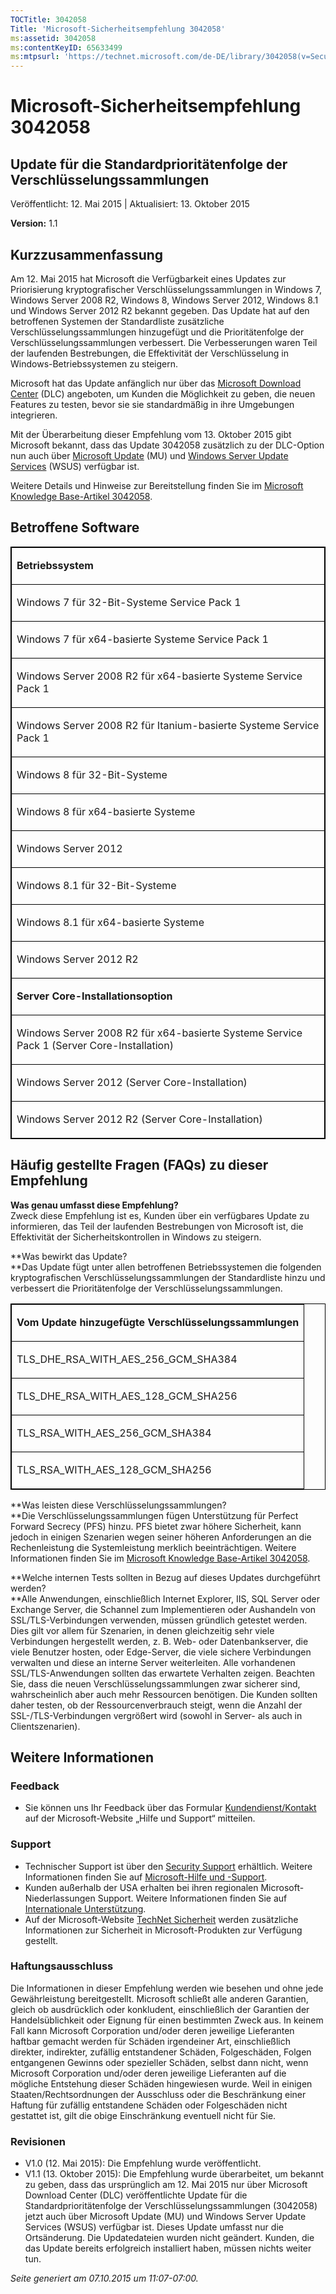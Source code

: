 ```yaml
---
TOCTitle: 3042058
Title: 'Microsoft-Sicherheitsempfehlung 3042058'
ms:assetid: 3042058
ms:contentKeyID: 65633499
ms:mtpsurl: 'https://technet.microsoft.com/de-DE/library/3042058(v=Security.10)'
---
```


Microsoft-Sicherheitsempfehlung 3042058
=======================================

Update für die Standardprioritätenfolge der Verschlüsselungssammlungen
----------------------------------------------------------------------

Veröffentlicht: 12. Mai 2015 | Aktualisiert: 13. Oktober 2015

**Version:** 1.1

Kurzzusammenfassung
-------------------

<span id="sectionToggle0"></span>
Am 12. Mai 2015 hat Microsoft die Verfügbarkeit eines Updates zur Priorisierung kryptografischer Verschlüsselungssammlungen in Windows 7, Windows Server 2008 R2, Windows 8, Windows Server 2012, Windows 8.1 und Windows Server 2012 R2 bekannt gegeben. Das Update hat auf den betroffenen Systemen der Standardliste zusätzliche Verschlüsselungssammlungen hinzugefügt und die Prioritätenfolge der Verschlüsselungssammlungen verbessert. Die Verbesserungen waren Teil der laufenden Bestrebungen, die Effektivität der Verschlüsselung in Windows-Betriebssystemen zu steigern.

Microsoft hat das Update anfänglich nur über das [Microsoft Download Center](https://www.microsoft.com/de-de/download/default.aspx) (DLC) angeboten, um Kunden die Möglichkeit zu geben, die neuen Features zu testen, bevor sie sie standardmäßig in ihre Umgebungen integrieren.

Mit der Überarbeitung dieser Empfehlung vom 13. Oktober 2015 gibt Microsoft bekannt, dass das Update 3042058 zusätzlich zu der DLC-Option nun auch über [Microsoft Update](http://update.microsoft.com/microsoftupdate/v6/vistadefault.aspx?ln=de-de) (MU) und [Windows Server Update Services](https://technet.microsoft.com/de-de/windowsserver/bb332157.aspx) (WSUS) verfügbar ist.

Weitere Details und Hinweise zur Bereitstellung finden Sie im [Microsoft Knowledge Base-Artikel 3042058](http://support.microsoft.com/de-de/kb/3042058).

Betroffene Software
-------------------

<span id="sectionToggle1"></span>
<p> </p>
<table style="border:1px solid black;">
<colgroup>
<col width="100%" />
</colgroup>
<tbody>
<tr class="odd">
<td style="border:1px solid black;"><p><strong>Betriebssystem</strong></p></td>
</tr>
<tr class="even">
<td style="border:1px solid black;"><p>Windows 7 für 32-Bit-Systeme Service Pack 1</p></td>
</tr>
<tr class="odd">
<td style="border:1px solid black;"><p>Windows 7 für x64-basierte Systeme Service Pack 1</p></td>
</tr>
<tr class="even">
<td style="border:1px solid black;"><p>Windows Server 2008 R2 für x64-basierte Systeme Service Pack 1</p></td>
</tr>
<tr class="odd">
<td style="border:1px solid black;"><p>Windows Server 2008 R2 für Itanium-basierte Systeme Service Pack 1</p></td>
</tr>
<tr class="even">
<td style="border:1px solid black;"><p>Windows 8 für 32-Bit-Systeme</p></td>
</tr>
<tr class="odd">
<td style="border:1px solid black;"><p>Windows 8 für x64-basierte Systeme</p></td>
</tr>
<tr class="even">
<td style="border:1px solid black;"><p>Windows Server 2012</p></td>
</tr>
<tr class="odd">
<td style="border:1px solid black;"><p>Windows 8.1 für 32-Bit-Systeme</p></td>
</tr>
<tr class="even">
<td style="border:1px solid black;"><p>Windows 8.1 für x64-basierte Systeme</p></td>
</tr>
<tr class="odd">
<td style="border:1px solid black;"><p>Windows Server 2012 R2</p></td>
</tr>
<tr class="even">
<td style="border:1px solid black;"><p><strong>Server Core-Installationsoption</strong></p></td>
</tr>
<tr class="odd">
<td style="border:1px solid black;"><p>Windows Server 2008 R2 für x64-basierte Systeme Service Pack 1 (Server Core-Installation)</p></td>
</tr>
<tr class="even">
<td style="border:1px solid black;"><p>Windows Server 2012 (Server Core-Installation)</p></td>
</tr>
<tr class="odd">
<td style="border:1px solid black;"><p>Windows Server 2012 R2 (Server Core-Installation)</p></td>
</tr>
</tbody>
</table>
  
Häufig gestellte Fragen (FAQs) zu dieser Empfehlung  
---------------------------------------------------
  
<span id="sectionToggle2"></span>
**Was genau umfasst diese Empfehlung?**   
Zweck diese Empfehlung ist es, Kunden über ein verfügbares Update zu informieren, das Teil der laufenden Bestrebungen von Microsoft ist, die Effektivität der Sicherheitskontrollen in Windows zu steigern.
  
**Was bewirkt das Update?   
**Das Update fügt unter allen betroffenen Betriebssystemen die folgenden kryptografischen Verschlüsselungssammlungen der Standardliste hinzu und verbessert die Prioritätenfolge der Verschlüsselungssammlungen.

<p> </p>
<table style="border:1px solid black;">
<colgroup>
<col width="100%" />
</colgroup>
<tbody>
<tr class="odd">
<td style="border:1px solid black;"><p><strong>Vom Update hinzugefügte Verschlüsselungssammlungen</strong></p></td>
</tr>
<tr class="even">
<td style="border:1px solid black;"><p>TLS_DHE_RSA_WITH_AES_256_GCM_SHA384</p></td>
</tr>
<tr class="odd">
<td style="border:1px solid black;"><p>TLS_DHE_RSA_WITH_AES_128_GCM_SHA256</p></td>
</tr>
<tr class="even">
<td style="border:1px solid black;"><p>TLS_RSA_WITH_AES_256_GCM_SHA384</p></td>
</tr>
<tr class="odd">
<td style="border:1px solid black;"><p>TLS_RSA_WITH_AES_128_GCM_SHA256</p></td>
</tr>
</tbody>
</table>
  
**Was leisten diese Verschlüsselungssammlungen?  
**Die Verschlüsselungssammlungen fügen Unterstützung für Perfect Forward Secrecy (PFS) hinzu. PFS bietet zwar höhere Sicherheit, kann jedoch in einigen Szenarien wegen seiner höheren Anforderungen an die Rechenleistung die Systemleistung merklich beeinträchtigen. Weitere Informationen finden Sie im [Microsoft Knowledge Base-Artikel 3042058](http://support.microsoft.com/de-de/kb/3042058).
  
**Welche internen Tests sollten in Bezug auf dieses Updates durchgeführt werden?  
**Alle Anwendungen, einschließlich Internet Explorer, IIS, SQL Server oder Exchange Server, die Schannel zum Implementieren oder Aushandeln von SSL/TLS-Verbindungen verwenden, müssen gründlich getestet werden. Dies gilt vor allem für Szenarien, in denen gleichzeitig sehr viele Verbindungen hergestellt werden, z. B. Web- oder Datenbankserver, die viele Benutzer hosten, oder Edge-Server, die viele sichere Verbindungen verwalten und diese an interne Server weiterleiten. Alle vorhandenen SSL/TLS-Anwendungen sollten das erwartete Verhalten zeigen. Beachten Sie, dass die neuen Verschlüsselungssammlungen zwar sicherer sind, wahrscheinlich aber auch mehr Ressourcen benötigen. Die Kunden sollten daher testen, ob der Ressourcenverbrauch steigt, wenn die Anzahl der SSL-/TLS-Verbindungen vergrößert wird (sowohl in Server- als auch in Clientszenarien).
  
Weitere Informationen  
---------------------
  
<span id="sectionToggle3"></span>
### Feedback
  
-   Sie können uns Ihr Feedback über das Formular [Kundendienst/Kontakt](http://support.microsoft.com/kb/?scid=sw;en;1257&amp;showpage=1&amp;ws=technet&amp;sd=tech) auf der Microsoft-Website „Hilfe und Support“ mitteilen.
  
### Support
  
-   Technischer Support ist über den [Security Support](https://consumersecuritysupport.microsoft.com/default.aspx?mkt=de-de) erhältlich. Weitere Informationen finden Sie auf [Microsoft-Hilfe und -Support](https://support.microsoft.com/de-de).  
-   Kunden außerhalb der USA erhalten bei ihren regionalen Microsoft-Niederlassungen Support. Weitere Informationen finden Sie auf [Internationale Unterstützung](https://support2.microsoft.com/de-de/common/international.aspx).  
-   Auf der Microsoft-Website [TechNet Sicherheit](http://technet.microsoft.com/de-de/security/default.aspx) werden zusätzliche Informationen zur Sicherheit in Microsoft-Produkten zur Verfügung gestellt.
  
### Haftungsausschluss
  
Die Informationen in dieser Empfehlung werden wie besehen und ohne jede Gewährleistung bereitgestellt. Microsoft schließt alle anderen Garantien, gleich ob ausdrücklich oder konkludent, einschließlich der Garantien der Handelsüblichkeit oder Eignung für einen bestimmten Zweck aus. In keinem Fall kann Microsoft Corporation und/oder deren jeweilige Lieferanten haftbar gemacht werden für Schäden irgendeiner Art, einschließlich direkter, indirekter, zufällig entstandener Schäden, Folgeschäden, Folgen entgangenen Gewinns oder spezieller Schäden, selbst dann nicht, wenn Microsoft Corporation und/oder deren jeweilige Lieferanten auf die mögliche Entstehung dieser Schäden hingewiesen wurde. Weil in einigen Staaten/Rechtsordnungen der Ausschluss oder die Beschränkung einer Haftung für zufällig entstandene Schäden oder Folgeschäden nicht gestattet ist, gilt die obige Einschränkung eventuell nicht für Sie.
  
### Revisionen
  
-   V1.0 (12. Mai 2015): Die Empfehlung wurde veröffentlicht.  
-   V1.1 (13. Oktober 2015): Die Empfehlung wurde überarbeitet, um bekannt zu geben, dass das ursprünglich am 12. Mai 2015 nur über Microsoft Download Center (DLC) veröffentlichte Update für die Standardprioritätenfolge der Verschlüsselungssammlungen (3042058) jetzt auch über Microsoft Update (MU) und Windows Server Update Services (WSUS) verfügbar ist. Dieses Update umfasst nur die Ortsänderung. Die Updatedateien wurden nicht geändert. Kunden, die das Update bereits erfolgreich installiert haben, müssen nichts weiter tun.
  
*Seite generiert am 07.10.2015 um 11:07-07:00.*
